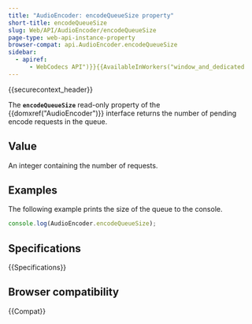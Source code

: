 ```yaml
---
title: "AudioEncoder: encodeQueueSize property"
short-title: encodeQueueSize
slug: Web/API/AudioEncoder/encodeQueueSize
page-type: web-api-instance-property
browser-compat: api.AudioEncoder.encodeQueueSize
sidebar:
  - apiref:
      - WebCodecs API")}}{{AvailableInWorkers("window_and_dedicated
---
```


{{securecontext_header}}

The **`encodeQueueSize`** read-only property of the {{domxref("AudioEncoder")}} interface returns the number of pending encode requests in the queue.

## Value

An integer containing the number of requests.

## Examples

The following example prints the size of the queue to the console.

```js
console.log(AudioEncoder.encodeQueueSize);
```

## Specifications

{{Specifications}}

## Browser compatibility

{{Compat}}
